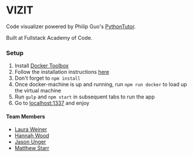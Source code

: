 # VIZIT

Code visualizer powered by Philip Guo's [PythonTutor](https://github.com/pgbovine/OnlinePythonTutor/).

Built at Fullstack Academy of Code.

### Setup
1. Install [Docker Toolbox](https://www.docker.com/products/docker-toolbox)
2. Follow the installation instructions [here](https://docs.docker.com/engine/installation/mac/)
3. Don't forget to `npm install`
4. Once docker-machine is up and running, run `npm run docker` to load up the virtual machine
5. Run `gulp` and `npm start` in subsequent tabs to run the app
6. Go to [localhost:1337](http://localhost:1337) and enjoy


#### Team Members
- [Laura Weiner](https://github.com/lauralexis)
- [Hannah Wood](https://github.com/hannahwood)
- [Jason Unger](https://github.com/jsonunger)
- [Matthew Starr](https://github.com/starrm)

